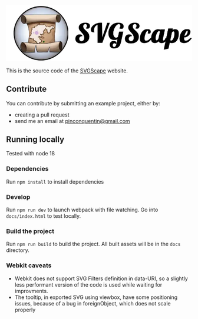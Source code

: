 
[![SVG Scape logo](map-builder/src/assets/img/logo_transparent_text.webp 'SVG Scape logo')](https://svgscape.xyz)

This is the source code of the [SVGScape](https://svgscape.xyz) website. 

## Contribute

You can contribute by submitting an example project, either by:
- creating a pull request
- send me an email at pinconquentin@gmail.com


## Running locally

Tested with node 18

### Dependencies
Run `npm install` to install dependencies

### Develop
Run `npm run dev` to launch webpack with file watching.
Go into `docs/index.html` to test locally.

### Build the project
Run `npm run build` to build the project. All built assets will be in the `docs` directory.  

### Webkit caveats
- Webkit does not support SVG Filters definition in data-URI, so a slightly less performant version of the code is used while waiting for improvments.
- The tooltip, in exported SVG using viewbox, have some positioning issues, because of a bug in foreignObject, which does not scale properly 